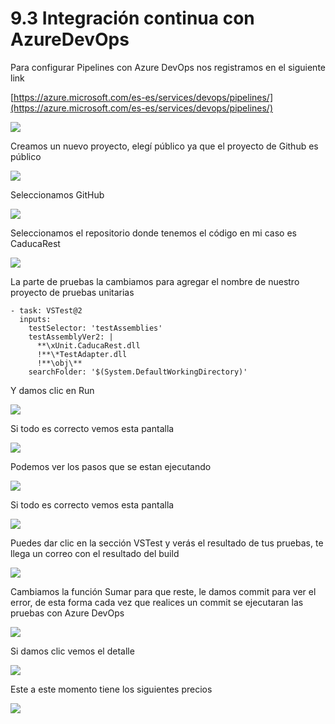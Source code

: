 # 9.3 Integración continua con AzureDevOps

Para configurar Pipelines con Azure DevOps nos registramos en el siguiente link

[https://azure.microsoft.com/es-es/services/devops/pipelines/](https://azure.microsoft.com/es-es/services/devops/pipelines/)

![](../.gitbook/assets/image%20%28246%29.png)

Creamos un nuevo proyecto, elegí público ya que el proyecto de Github es público

![](../.gitbook/assets/image%20%28175%29.png)

Seleccionamos GitHub

![](../.gitbook/assets/image%20%28144%29.png)

Seleccionamos el repositorio donde tenemos el código en mi caso es CaducaRest

![](../.gitbook/assets/image%20%2847%29.png)

La parte de pruebas la cambiamos para agregar el nombre de nuestro proyecto de pruebas unitarias

```text
- task: VSTest@2
  inputs:
    testSelector: 'testAssemblies'
    testAssemblyVer2: |
      **\xUnit.CaducaRest.dll
      !**\*TestAdapter.dll
      !**\obj\**
    searchFolder: '$(System.DefaultWorkingDirectory)'
```

Y damos clic en Run

![](../.gitbook/assets/image%20%28148%29.png)

Si todo es correcto vemos esta pantalla

![](../.gitbook/assets/image%20%28119%29.png)

Podemos ver los pasos que se estan ejecutando

![](../.gitbook/assets/image%20%28219%29.png)

Si todo es correcto vemos esta pantalla

![](../.gitbook/assets/image%20%28172%29.png)

Puedes dar clic en la sección VSTest y verás el resultado de tus pruebas, te llega un correo con el resultado del build

![](../.gitbook/assets/image%20%28150%29.png)

Cambiamos la función Sumar para que reste, le damos commit para ver el error, de esta forma cada vez que realices un commit se ejecutaran las pruebas con Azure DevOps

![](../.gitbook/assets/image%20%28109%29.png)

Si damos clic vemos el detalle

![](../.gitbook/assets/image%20%28159%29.png)

Este a este momento tiene los siguientes precios

![](../.gitbook/assets/image%20%28236%29.png)



